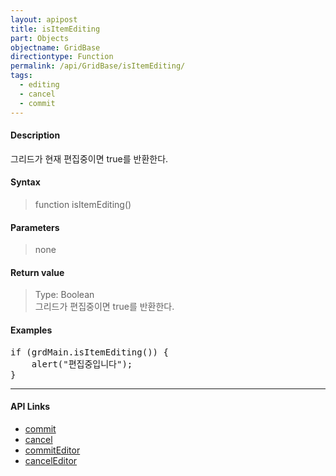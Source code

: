```yaml
---
layout: apipost
title: isItemEditing
part: Objects
objectname: GridBase
directiontype: Function
permalink: /api/GridBase/isItemEditing/
tags:
  - editing
  - cancel
  - commit
---
```



#### Description

 그리드가 현재 편집중이면 true를 반환한다.

#### Syntax

> function isItemEditing()

#### Parameters

> none

#### Return value

> Type: Boolean  
> 그리드가 편집중이면 true를 반환한다.

#### Examples 

<pre class="prettyprint">
if (grdMain.isItemEditing()) {
    alert("편집중입니다");
}
</pre>

---

#### API Links

* [commit](/api/GridBase/commit)
* [cancel](/api/GridBase/cancel)
* [commitEditor](/api/GridBase/commitEditor)
* [cancelEditor](/api/GridBase/cancelEditor)